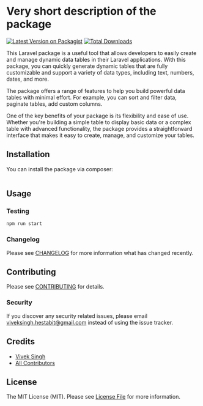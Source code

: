 # Very short description of the package

[![Latest Version on Packagist](https://img.shields.io/packagist/v/viveksingh/dynamic-datatable.svg?style=flat-square)](https://packagist.org/packages/viveksingh/dynamic-datatable)
[![Total Downloads](https://img.shields.io/packagist/dt/viveksingh/dynamic-datatable.svg?style=flat-square)](https://packagist.org/packages/viveksingh/dynamic-datatable)

This Laravel package is a useful tool that allows developers to easily create and manage dynamic data tables in their Laravel applications. With this package, you can quickly generate dynamic tables that are fully customizable and support a variety of data types, including text, numbers, dates, and more.

The package offers a range of features to help you build powerful data tables with minimal effort. For example, you can sort and filter data, paginate tables, add custom columns.

One of the key benefits of your package is its flexibility and ease of use. Whether you're building a simple table to display basic data or a complex table with advanced functionality, the package provides a straightforward interface that makes it easy to create, manage, and customize your tables.

## Installation

You can install the package via composer:

```bash
```

## Usage


### Testing

```bash
npm run start
```

### Changelog

Please see [CHANGELOG](CHANGELOG.md) for more information what has changed recently.

## Contributing

Please see [CONTRIBUTING](CONTRIBUTING.md) for details.

### Security

If you discover any security related issues, please email viveksingh.hestabit@gmail.com instead of using the issue tracker.

## Credits

-   [Vivek Singh](https://github.com/viveksingh)
-   [All Contributors](../../contributors)

## License

The MIT License (MIT). Please see [License File](LICENSE.md) for more information.
